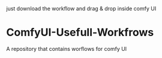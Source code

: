 just download the workflow and drag & drop inside comfy UI


# ComfyUI-Usefull-Workfrows
A repository  that contains worflows for comfy UI
